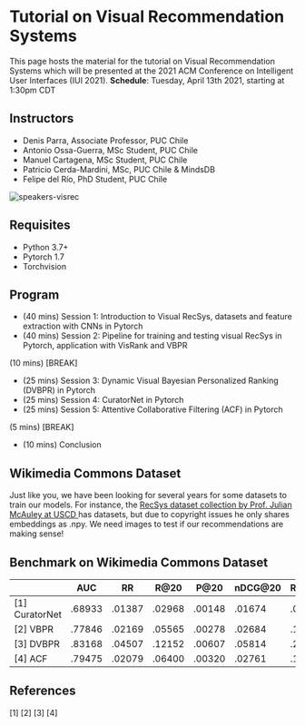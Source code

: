 # Tutorial on Visual Recommendation Systems

This page hosts the material for the tutorial on Visual Recommendation Systems which will be
presented at the 2021 ACM Conference on Intelligent User Interfaces (IUI 2021).
**Schedule**: Tuesday, April 13th 2021, starting at 1:30pm CDT 

## Instructors

* Denis Parra, Associate Professor, PUC Chile
* Antonio Ossa-Guerra, MSc Student, PUC Chile
* Manuel Cartagena, MSc Student, PUC Chile
* Patricio Cerda-Mardini, MSc, PUC Chile & MindsDB
* Felipe del Río, PhD Student, PUC Chile

![speakers-visrec](https://user-images.githubusercontent.com/208111/114323807-f818ba80-9af4-11eb-84ef-428517a4fe60.jpg)

## Requisites

* Python 3.7+
* Pytorch 1.7
* Torchvision

## Program

* (40 mins) Session 1: Introduction to Visual RecSys, datasets and feature extraction with CNNs in Pytorch
* (40 mins) Session 2: Pipeline for training and testing visual RecSys in Pytorch, application with VisRank and VBPR

(10 mins) [BREAK] 

* (25 mins) Session 3: Dynamic Visual Bayesian Personalized Ranking (DVBPR) in Pytorch
* (25 mins) Session 4: CuratorNet in Pytorch
* (25 mins) Session 5: Attentive Collaborative Filtering (ACF) in Pytorch

(5 mins) [BREAK] 

* (10 mins) Conclusion

## Wikimedia Commons Dataset

Just like you, we have been looking for several years for some datasets to train our models. For instance, the <a href="#">RecSys dataset collection
by Prof. Julian McAuley at USCD </a> has datasets, but due to copyright issues he only shares embeddings as .npy. We need images to test if our recommendations are making sense!

## Benchmark on Wikimedia Commons Dataset

|            | AUC     | RR      | R@20    | P@20    | nDCG@20 | R@100   | P@100   | nDCG@100 |
|------------|---------|---------|---------|---------|---------|---------|---------|----------|
| [1] CuratorNet | .68933 | .01387 | .02968 | .00148 | .01674 | .05380 | .00053 | .02091  |
| [2] VBPR       | .77846 | .02169 | .05565 | .00278 | .02684 | .13821 | .00138 | .04105  |
| [3] DVBPR      | .83168 | .04507 | .12152 | .00607 | .05814 | .25695 | .00256 | .08245  |
| [4] ACF        | .79475 | .02079 | .06400 | .00320 | .02761 | .15677 | .00156 | .04389  |

## References

[1]
[2]
[3]
[4]
